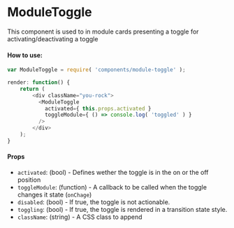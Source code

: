 ModuleToggle
=========

This component is used to in module cards presenting a toggle for activating/deactivating a toggle

#### How to use:

```js
var ModuleToggle = require( 'components/module-toggle' );

render: function() {
	return (
		<div className="you-rock">
		  <ModuleToggle
			activated={ this.props.activated }
			toggleModule={ () => console.log( 'toggled' ) }
		  />
		</div>
	);
}
```

#### Props

* `activated`: (bool) - Defines wether the toggle is in the on or the off position
* `toggleModule`: (function) - A callback to be called when the toggle changes it state (`onChage`)
* `disabled`: (bool) - If true, the toggle is not actionable.
* `toggling`: (bool) - If true, the toggle is rendered in a transition state style.
* `className`: (string) - A CSS class to append

